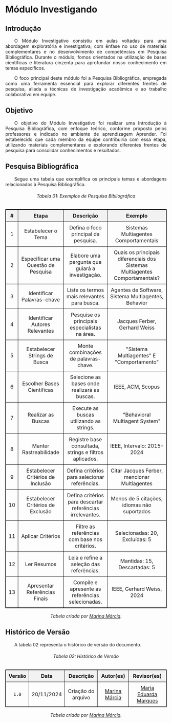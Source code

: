 # **Módulo Investigando**

## **Introdução**
<p align="justify">
&emsp;&emsp;O Módulo Investigativo consistiu em aulas voltadas para uma abordagem exploratória e investigativa, com ênfase no uso de materiais complementares e no desenvolvimento de competências em Pesquisa Bibliográfica. Durante o módulo, fomos orientados na utilização de bases científicas e literatura cinzenta para aprofundar nosso conhecimento em temas específicos.
</p>
<p align="justify">
&emsp;&emsp;O foco principal deste módulo foi a Pesquisa Bibliográfica, empregada como uma ferramenta essencial para explorar diferentes frentes de pesquisa, aliada a técnicas de investigação acadêmica e ao trabalho colaborativo em equipe.
</p>

## **Objetivo**
<p align="justify">
&emsp;&emsp;O objetivo do Módulo Investigativo foi realizar uma Introdução à Pesquisa Bibliográfica, com enfoque teórico, conforme proposto pelos professores e indicado no ambiente de aprendizagem Aprender. Foi estabelecido que cada membro da equipe contribuiria com essa etapa, utilizando materiais complementares e explorando diferentes frentes de pesquisa para consolidar conhecimentos e resultados.
</p>

## **Pesquisa Bibliográfica**
<p align="justify">
&emsp;&emsp;Segue uma tabela que exemplifica os principais temas e abordagens relacionados à Pesquisa Bibliográfica.
</p>

<h6 align="center">Tabela 01: Exemplos de Pesquisa Bibliográfica</h6>

<div style="text-align: center;">
  <table style="margin-left: auto; margin-right: auto; border-collapse: collapse; width: 100%; max-width: 1200px; text-align: center; border: 1px solid black;">
    <thead style="background-color: #f2f2f2;">
      <tr>
        <th style="border: 1px solid black; padding: 8px;">#</th>
        <th style="border: 1px solid black; padding: 8px;">Etapa</th>
        <th style="border: 1px solid black; padding: 8px;">Descrição</th>
        <th style="border: 1px solid black; padding: 8px;">Exemplo</th>
      </tr>
    </thead>
    <tbody>
      <tr>
        <td style="border: 1px solid black; padding: 8px;">1</td>
        <td style="border: 1px solid black; padding: 8px;">Estabelecer o Tema</td>
        <td style="border: 1px solid black; padding: 8px;">Defina o foco principal da pesquisa.</td>
        <td style="border: 1px solid black; padding: 8px;">Sistemas Multiagentes Comportamentais</td>
      </tr>
      <tr>
        <td style="border: 1px solid black; padding: 8px;">2</td>
        <td style="border: 1px solid black; padding: 8px;">Especificar uma Questão de Pesquisa</td>
        <td style="border: 1px solid black; padding: 8px;">Elabore uma pergunta que guiará a investigação.</td>
        <td style="border: 1px solid black; padding: 8px;">Quais os principais diferenciais dos Sistemas Multiagentes Comportamentais?</td>
      </tr>
      <tr>
        <td style="border: 1px solid black; padding: 8px;">3</td>
        <td style="border: 1px solid black; padding: 8px;">Identificar Palavras-chave</td>
        <td style="border: 1px solid black; padding: 8px;">Liste os termos mais relevantes para busca.</td>
        <td style="border: 1px solid black; padding: 8px;">Agentes de Software, Sistema Multiagentes, Behavior</td>
      </tr>
      <tr>
        <td style="border: 1px solid black; padding: 8px;">4</td>
        <td style="border: 1px solid black; padding: 8px;">Identificar Autores Relevantes</td>
        <td style="border: 1px solid black; padding: 8px;">Pesquise os principais especialistas na área.</td>
        <td style="border: 1px solid black; padding: 8px;">Jacques Ferber, Gerhard Weiss</td>
      </tr>
      <tr>
        <td style="border: 1px solid black; padding: 8px;">5</td>
        <td style="border: 1px solid black; padding: 8px;">Estabelecer Strings de Busca</td>
        <td style="border: 1px solid black; padding: 8px;">Monte combinações de palavras-chave.</td>
        <td style="border: 1px solid black; padding: 8px;">"Sistema Multiagentes" E "Comportamento"</td>
      </tr>
      <tr>
        <td style="border: 1px solid black; padding: 8px;">6</td>
        <td style="border: 1px solid black; padding: 8px;">Escolher Bases Científicas</td>
        <td style="border: 1px solid black; padding: 8px;">Selecione as bases onde realizará as buscas.</td>
        <td style="border: 1px solid black; padding: 8px;">IEEE, ACM, Scopus</td>
      </tr>
      <tr>
        <td style="border: 1px solid black; padding: 8px;">7</td>
        <td style="border: 1px solid black; padding: 8px;">Realizar as Buscas</td>
        <td style="border: 1px solid black; padding: 8px;">Execute as buscas utilizando as strings.</td>
        <td style="border: 1px solid black; padding: 8px;">"Behavioral Multiagent System"</td>
      </tr>
      <tr>
        <td style="border: 1px solid black; padding: 8px;">8</td>
        <td style="border: 1px solid black; padding: 8px;">Manter Rastreabilidade</td>
        <td style="border: 1px solid black; padding: 8px;">Registre base consultada, strings e filtros aplicados.</td>
        <td style="border: 1px solid black; padding: 8px;">IEEE, Intervalo: 2015–2024</td>
      </tr>
      <tr>
        <td style="border: 1px solid black; padding: 8px;">9</td>
        <td style="border: 1px solid black; padding: 8px;">Estabelecer Critérios de Inclusão</td>
        <td style="border: 1px solid black; padding: 8px;">Defina critérios para selecionar referências.</td>
        <td style="border: 1px solid black; padding: 8px;">Citar Jacques Ferber, mencionar Multiagentes</td>
      </tr>
      <tr>
        <td style="border: 1px solid black; padding: 8px;">10</td>
        <td style="border: 1px solid black; padding: 8px;">Estabelecer Critérios de Exclusão</td>
        <td style="border: 1px solid black; padding: 8px;">Defina critérios para descartar referências irrelevantes.</td>
        <td style="border: 1px solid black; padding: 8px;">Menos de 5 citações, idiomas não suportados</td>
      </tr>
      <tr>
        <td style="border: 1px solid black; padding: 8px;">11</td>
        <td style="border: 1px solid black; padding: 8px;">Aplicar Critérios</td>
        <td style="border: 1px solid black; padding: 8px;">Filtre as referências com base nos critérios.</td>
        <td style="border: 1px solid black; padding: 8px;">Selecionadas: 20, Excluídas: 5</td>
      </tr>
      <tr>
        <td style="border: 1px solid black; padding: 8px;">12</td>
        <td style="border: 1px solid black; padding: 8px;">Ler Resumos</td>
        <td style="border: 1px solid black; padding: 8px;">Leia e refine a seleção das referências.</td>
        <td style="border: 1px solid black; padding: 8px;">Mantidas: 15, Descartadas: 5</td>
      </tr>
      <tr>
        <td style="border: 1px solid black; padding: 8px;">13</td>
        <td style="border: 1px solid black; padding: 8px;">Apresentar Referências Finais</td>
        <td style="border: 1px solid black; padding: 8px;">Compile e apresente as referências selecionadas.</td>
        <td style="border: 1px solid black; padding: 8px;">IEEE, Gerhard Weiss, 2024</td>
      </tr>
    </tbody>
  </table>
  <p style="margin-top: 10px; text-align: center;">
    <em>Tabela criada por <a href="https://github.com/The-Boss-Nina" target="_blank">Marina Márcia</a>.</em>
  </p>
</div>

## **Histórico de Versão**
<p align="justify">
&emsp;&emsp;A tabela 02 representa o histórico de versão do documento.
</p>

<h6 align="center">Tabela 02: Histórico de Versão</h6>

<div style="text-align: center;">
  <table style="margin-left: auto; margin-right: auto; border-collapse: collapse; width: 100%; max-width: 800px; text-align: center; border: 1px solid black;">
    <thead style="background-color: #f2f2f2;">
      <tr>
        <th style="border: 1px solid black; padding: 8px;">Versão</th>
        <th style="border: 1px solid black; padding: 8px;">Data</th>
        <th style="border: 1px solid black; padding: 8px;">Descrição</th>
        <th style="border: 1px solid black; padding: 8px;">Autor(es)</th>
        <th style="border: 1px solid black; padding: 8px;">Revisor(es)</th>
      </tr>
    </thead>
    <tbody>
      <tr>
        <td style="border: 1px solid black; padding: 8px;"><code>1.0</code></td>
        <td style="border: 1px solid black; padding: 8px;">20/11/2024</td>
        <td style="border: 1px solid black; padding: 8px;">Criação do arquivo</td>
        <td style="border: 1px solid black; padding: 8px;"><a href="https://github.com/The-Boss-Nina">Marina Márcia</a></td>
        <td style="border: 1px solid black; padding: 8px;"><a href="https://github.com/EduardaSMarques">Maria Eduarda Marques</a></td>
      </tr>
    </tbody>
  </table>
  <p style="margin-top: 10px; text-align: center;">
    <em>Tabela criada por <a href="https://github.com/The-Boss-Nina" target="_blank">Marina Márcia</a>.</em>
  </p>
</div>
